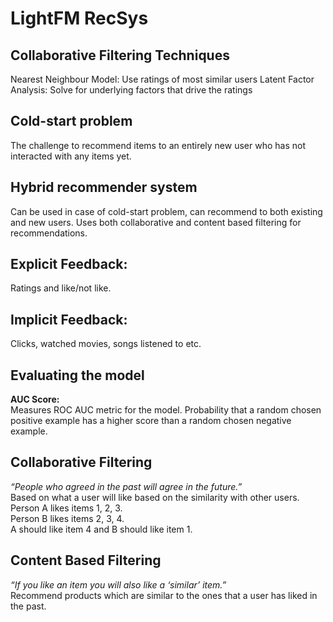﻿# LightFM RecSys

## Collaborative Filtering Techniques
Nearest Neighbour Model: Use ratings of most similar users
Latent Factor Analysis: Solve for underlying factors that drive the ratings

## Cold-start problem
The challenge to recommend items to an entirely new user who has not interacted with any items yet.

## Hybrid recommender system
Can be used in case of cold-start problem, can recommend to both existing and new users.
Uses both collaborative and content based filtering for recommendations.

## Explicit Feedback: 
Ratings  and like/not like.

## Implicit Feedback: 
Clicks, watched movies, songs listened to etc.


## Evaluating the model
**AUC Score:** <br>
Measures ROC AUC metric for the model.
Probability  that a random chosen positive example has a higher score than a random chosen negative example. 

## Collaborative Filtering
*“People who agreed in the past will agree in the future.”* <br>
Based on what a user will like based on the similarity with other users. <br>
Person A likes items 1, 2, 3. <br>
Person B likes items 2, 3, 4. <br>
A should like item 4 and B should like item 1.


## Content Based Filtering
*“If you like an item you will also like a ‘similar’ item.”* <br>
Recommend products which are similar to the ones that a user has liked in the past. 
